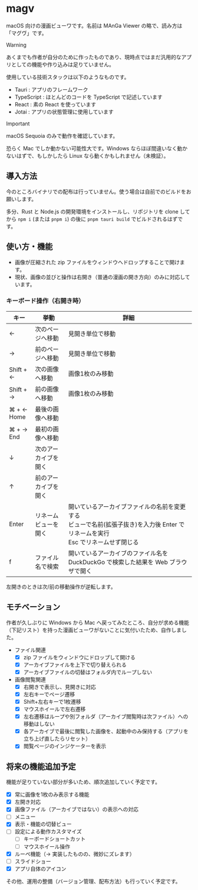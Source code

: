 # magv

macOS 向けの漫画ビューワです。名前は MAnGa Viewer の略で、読み方は「マグヴ」です。

> [!WARNING]
> あくまでも作者が自分のために作ったものであり、現時点ではまだ汎用的なアプリとしての機能や作り込みは足りていません。

使用している技術スタックは以下のようなものです。

- Tauri : アプリのフレームワーク
- TypeScript : ほとんどのコードを TypeScript で記述しています
- React : 素の React を使っています
- Jotai : アプリの状態管理に使用しています

> [!IMPORTANT]
> macOS Sequoia のみで動作を確認しています。
> 
> 恐らく Mac でしか動かない可能性大です。Windows ならほぼ間違いなく動かないはずで、もしかしたら Linux なら動くかもしれません（未検証）。

## 導入方法

今のところバイナリでの配布は行っていません。使う場合は自前でのビルドをお願いします。

多分、Rust と Node.js の開発環境をインストールし、リポジトリを clone してから `npm i` (または `pnpm i`) の後に `pnpm tauri build` でビルドされるはずです。

## 使い方・機能

- 画像が圧縮された zip ファイルをウィンドウへドロップすることで開けます。
- 現状、画像の並びと操作は右開き（普通の漫画の開き方向）のみに対応しています。

### キーボード操作（右開き時）

キー | 挙動 | 詳細
-- | -- | --
← | 次のページへ移動 | 見開き単位で移動
→ | 前のページへ移動 | 見開き単位で移動
Shift + ← | 次の画像へ移動 | 画像1枚のみ移動
Shift + → | 前の画像へ移動 | 画像1枚のみ移動
⌘ + ←<br />Home | 最後の画像へ移動 | 
⌘ + →<br />End | 最初の画像へ移動 | 
↓ | 次のアーカイブを開く | 
↑ | 前のアーカイブを開く | 
Enter | リネームビューを開く | 開いているアーカイブファイルの名前を変更する<br />ビューで名前(拡張子抜き)を入力後 Enter でリネームを実行<br />Esc でリネームせず閉じる
f | ファイル名で検索 | 開いているアーカイブのファイル名を DuckDuckGo で検索した結果を Web ブラウザで開く

左開きのときは次/前の移動操作が逆転します。

## モチベーション

作者が久しぶりに Windows から Mac へ戻ってみたところ、自分が求める機能（下記リスト）を持った漫画ビューワがないことに気付いたため、自作しました。

- ファイル関連
  - [x] zip ファイルをウィンドウにドロップして開ける
  - [x] アーカイブファイルを上下で切り替えられる
  - [x] アーカイブファイルの切替はフォルダ内でループしない
- 画像閲覧関連
  - [x] 右開きで表示し、見開きに対応
  - [x] 左右キーでページ遷移
  - [x] Shift+左右キーで1枚遷移
  - [x] マウスホイールで左右遷移
  - [x] 左右遷移はループや別フォルダ（アーカイブ閲覧時は次ファイル）への移動はしない
  - [x] 各アーカイブで最後に閲覧した画像を、起動中のみ保持する（アプリを立ち上げ直したらリセット）
  - [x] 閲覧ページのインジケーターを表示

## 将来の機能追加予定

機能が足りていない部分が多いため、順次追加していく予定です。

- [x] 常に画像を1枚のみ表示する機能
- [x] 左開き対応
- [x] 画像ファイル（アーカイブではない）の表示への対応
- [ ] メニュー
- [x] 表示・機能の切替ビュー
- [ ] 設定による動作カスタマイズ
  - [ ] キーボードショートカット
  - [ ] マウスホイール操作
- [x] ルーペ機能（→ 実装したものの、微妙にズレます）
- [ ] スライドショー
- [x] アプリ自体のアイコン

その他、運用の整備（バージョン管理、配布方法）も行っていく予定です。
